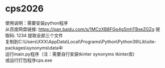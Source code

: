 # cps2026
使用说明：需要安装python程序  
从百度网盘链接: https://pan.baidu.com/s/1MCzXB8FGp4g5mhTBxeZGZg 提取码: 1234  提取全部三个文件  
复制到C:\Users\XXX\AppData\Local\Programs\Python\Python39\Lib\site-packages\synonyms\data中  
运行main.py程序（注：需要自行安装tkinter synonyms tkinter库)  
或运行打包程序cps.exe  
